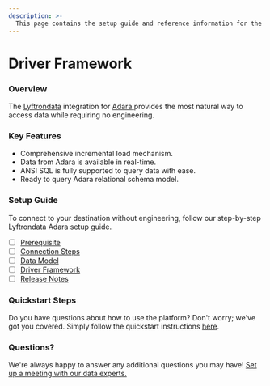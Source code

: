 ```yaml
---
description: >-
  This page contains the setup guide and reference information for the Adara source connector.
---
```


# Driver Framework

### Overview

The [Lyftrondata](https://www.lyftrondata.com/) integration for [Adara](https://www.lyftrondata.com/integration/adara/)[ ](https://www.lyftrondata.com/integration/adara/)provides the most natural way to access data while requiring no engineering.

### Key Features

* Comprehensive incremental load mechanism.
* Data from Adara is available in real-time.&#x20;
* ANSI SQL is fully supported to query data with ease.
* Ready to query Adara relational schema model.

### Setup Guide

To connect to your destination without engineering, follow our step-by-step Lyftrondata Adara setup guide.

* [ ] [Prerequisite](../../marketing-analytics/adara/prerequisite.md)
* [ ] [Connection Steps](../../marketing-analytics/adara/connection-steps.md)
* [ ] [Data Model](../../marketing-analytics/adara/data-model/)
* [ ] [Driver Framework](../../marketing-analytics/adara/driver-framework/)
* [ ] [Release Notes](../../marketing-analytics/adara/release-notes.md)

### Quickstart Steps

Do you have questions about how to use the platform? Don't worry; we've got you covered. Simply follow the quickstart instructions [here](../../../quickstart-steps.md).

### Questions? <a href="#questions" id="questions"></a>

We're always happy to answer any additional questions you may have! [Set up a meeting with our data experts.](https://www.lyftrondata.com/book-a-meeting/)


